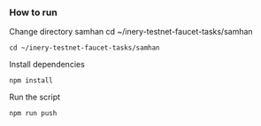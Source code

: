  ### How to run

Change directory samhan
cd ~/inery-testnet-faucet-tasks/samhan

```shell
cd ~/inery-testnet-faucet-tasks/samhan
```

Install dependencies

```shell
npm install
```

Run the script

```
npm run push
```
